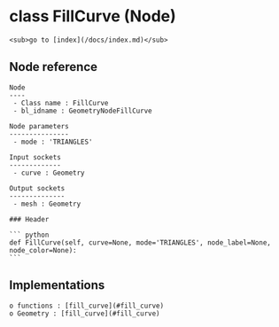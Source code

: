 # class FillCurve (Node)

    <sub>go to [index](/docs/index.md)</sub>
    
## Node reference

    Node
    ----
     - Class name : FillCurve
     - bl_idname : GeometryNodeFillCurve
    
    Node parameters
    ---------------
     - mode : 'TRIANGLES'
    
    Input sockets
    -------------
     - curve : Geometry
    
    Output sockets
    --------------
     - mesh : Geometry
    
    ### Header

    ``` python
    def FillCurve(self, curve=None, mode='TRIANGLES', node_label=None, node_color=None):
    ```
    
## Implementations

    o functions : [fill_curve](#fill_curve)
    o Geometry : [fill_curve](#fill_curve) 
    
    